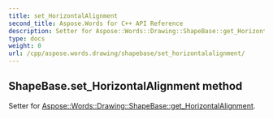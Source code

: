 ```yaml
---
title: set_HorizontalAlignment
second_title: Aspose.Words for C++ API Reference
description: Setter for Aspose::Words::Drawing::ShapeBase::get_HorizontalAlignment. 
type: docs
weight: 0
url: /cpp/aspose.words.drawing/shapebase/set_horizontalalignment/
---
```

## ShapeBase.set_HorizontalAlignment method


Setter for [Aspose::Words::Drawing::ShapeBase::get_HorizontalAlignment](./get_horizontalalignment/).

